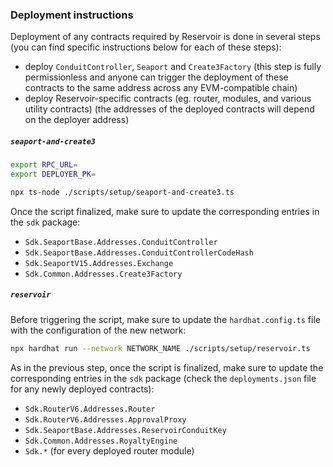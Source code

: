 ### Deployment instructions

Deployment of any contracts required by Reservoir is done in several steps (you can find specific instructions below for each of these steps):

- deploy `ConduitController`, `Seaport` and `Create3Factory` (this step is fully permissionless and anyone can trigger the deployment of these contracts to the same address across any EVM-compatible chain)
- deploy Reservoir-specific contracts (eg. router, modules, and various utility contracts) (the addresses of the deployed contracts will depend on the deployer address)

##### `seaport-and-create3`

```bash
export RPC_URL=
export DEPLOYER_PK=

npx ts-node ./scripts/setup/seaport-and-create3.ts
```

Once the script finalized, make sure to update the corresponding entries in the `sdk` package:

- `Sdk.SeaportBase.Addresses.ConduitController`
- `Sdk.SeaportBase.Addresses.ConduitControllerCodeHash`
- `Sdk.SeaportV15.Addresses.Exchange`
- `Sdk.Common.Addresses.Create3Factory`

##### `reservoir`

Before triggering the script, make sure to update the `hardhat.config.ts` file with the configuration of the new network:

```bash
npx hardhat run --network NETWORK_NAME ./scripts/setup/reservoir.ts
```

As in the previous step, once the script is finalized, make sure to update the corresponding entries in the `sdk` package (check the `deployments.json` file for any newly deployed contracts):

- `Sdk.RouterV6.Addresses.Router`
- `Sdk.RouterV6.Addresses.ApprovalProxy`
- `Sdk.SeaportBase.Addresses.ReservoirConduitKey`
- `Sdk.Common.Addresses.RoyaltyEngine`
- `Sdk.*` (for every deployed router module)
